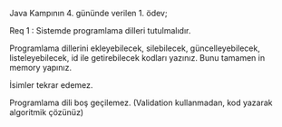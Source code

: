 Java Kampının 4. gününde verilen 1. ödev;

Req 1 : Sistemde programlama dilleri tutulmalıdır.

Programlama dillerini ekleyebilecek, silebilecek, güncelleyebilecek, listeleyebilecek, id ile getirebilecek kodları yazınız. Bunu tamamen in memory yapınız.

İsimler tekrar edemez.

Programlama dili boş geçilemez. (Validation kullanmadan, kod yazarak algoritmik çözünüz)

